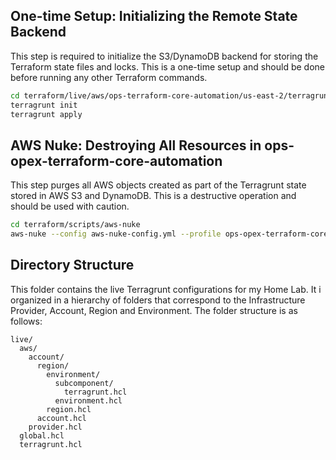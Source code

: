 ## One-time Setup: Initializing the Remote State Backend

This step is required to initialize the S3/DynamoDB backend for storing the 
Terraform state files and locks. This is a one-time setup and should be done
before running any other Terraform commands.

```bash
cd terraform/live/aws/ops-terraform-core-automation/us-east-2/terragrunt_s3_backend
terragrunt init
terragrunt apply
```

## AWS Nuke: Destroying All Resources in ops-opex-terraform-core-automation

This step purges all AWS objects created as part of the Terragrunt state stored
in AWS S3 and DynamoDB. This is a destructive operation and should be used with
caution.

```bash
cd terraform/scripts/aws-nuke
aws-nuke --config aws-nuke-config.yml --profile ops-opex-terraform-core-automation
```

## Directory Structure

This folder contains the live Terragrunt configurations for my Home Lab.  It i
organized in a hierarchy of folders that correspond to the Infrastructure
Provider, Account, Region and Environment.  The folder structure is as follows:

```text
live/
  aws/
    account/
      region/
        environment/
          subcomponent/
            terragrunt.hcl
          environment.hcl
        region.hcl
      account.hcl
    provider.hcl
  global.hcl
  terragrunt.hcl
```

